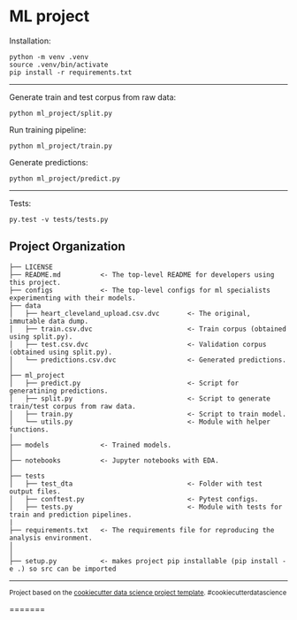 ML project
==============================

Installation:

~~~
python -m venv .venv
source .venv/bin/activate
pip install -r requirements.txt
~~~
-------------------------------

Generate train and test corpus from raw data:
~~~
python ml_project/split.py
~~~

Run training pipeline:
~~~
python ml_project/train.py 
~~~

Generate predictions:
~~~
python ml_project/predict.py 
~~~
-------------------------------
Tests:
~~~
py.test -v tests/tests.py
~~~

Project Organization
------------

    ├── LICENSE
    ├── README.md          <- The top-level README for developers using this project.
    ├── configs            <- The top-level configs for ml specialists experimenting with their models. 
    ├── data
    │   ├── heart_cleveland_upload.csv.dvc       <- The original, immutable data dump.
    │   ├── train.csv.dvc                        <- Train corpus (obtained using split.py).
    │   ├── test.csv.dvc                         <- Validation corpus (obtained using split.py).
    │   └── predictions.csv.dvc                  <- Generated predictions.
    │
    ├── ml_project
    │   ├── predict.py                           <- Script for generatining predictions.
    │   ├── split.py                             <- Script to generate train/test corpus from raw data.
    │   ├── train.py                             <- Script to train model.
    │   └── utils.py                             <- Module with helper functions.
    │
    ├── models             <- Trained models.
    │
    ├── notebooks          <- Jupyter notebooks with EDA.
    │
    ├── tests
    │   ├── test_dta                             <- Folder with test output files.
    │   ├── conftest.py                          <- Pytest configs.
    │   ├── tests.py                             <- Module with tests for train and prediction pipelines.
    |
    ├── requirements.txt   <- The requirements file for reproducing the analysis environment.
    │                 
    │
    ├── setup.py           <- makes project pip installable (pip install -e .) so src can be imported


--------

<p><small>Project based on the <a target="_blank" href="https://drivendata.github.io/cookiecutter-data-science/">cookiecutter data science project template</a>. #cookiecutterdatascience</small></p>
=======
